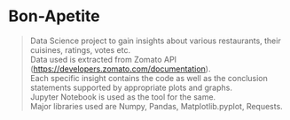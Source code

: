 # Bon-Apetite
>Data Science project to gain insights about various restaurants, their cuisines, ratings, votes etc.<br>
>Data used is extracted from Zomato API (https://developers.zomato.com/documentation).<br>
>Each specific insight contains the code as well as the conclusion statements supported by appropriate plots and graphs.<br>
>Jupyter Notebook is used as the tool for the same.<br>
>Major libraries used are Numpy, Pandas, Matplotlib.pyplot, Requests.
